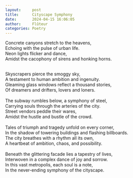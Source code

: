 ```yaml
---
layout:     post
title:      Cityscape Symphony
date:       2024-04-15 16:06:05 
author:     Flûteur
categories: Poetry
---
```

Concrete canyons stretch to the heavens,
<br>
Echoing with the pulse of urban life.
<br>
Neon lights flicker and dance,
<br>
Amidst the cacophony of sirens and honking horns.
<br>

<br>
Skyscrapers pierce the smoggy sky,
<br>
A testament to human ambition and ingenuity.
<br>
Gleaming glass windows reflect a thousand stories,
<br>
Of dreamers and drifters, lovers and loners.
<br>

<br>
The subway rumbles below, a symphony of steel,
<br>
Carrying souls through the arteries of the city.
<br>
Street vendors peddle their wares,
<br>
Amidst the hustle and bustle of the crowd.
<br>

<br>
Tales of triumph and tragedy unfold on every corner,
<br>
In the shadow of towering buildings and flashing billboards.
<br>
The city breathes with a rhythm all its own,
<br>
A heartbeat of ambition, chaos, and possibility.
<br>

<br>
Beneath the glittering facade lies a tapestry of lives,
<br>
Interwoven in a complex dance of joy and sorrow.
<br>
In this vast metropolis, each soul is a note,
<br>
In the never-ending symphony of the cityscape.